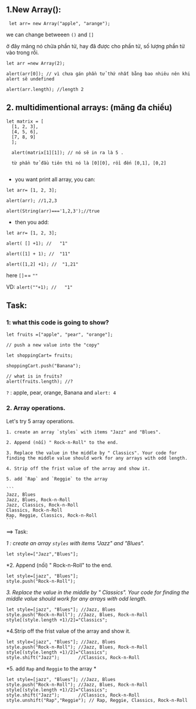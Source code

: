 
## 1.New Array():

``` let arr= new Array("apple", "arange");```

we can change betweeen `()` and `[]`

ở đây mãng nó chửa phần tử, hay đã được cho phần tử, số lượng phần tử vào trong rồi.

```
let arr =new Array(2);

alert(arr[0]); // vì chưa gán phần tử thứ nhất bằng bao nhiêu nên khi alert sẽ undefined

alert(arr.length); //length 2

```

## 2. multidimentional arrays: (mãng đa chiều)

``` 
let matrix = [
  [1, 2, 3],
  [4, 5, 6],
  [7, 8, 9]
  ];
  
  alert(matrix[1][1]); // nó sẽ in ra là 5 . 
  
  từ phần tử đầu tiên thì nó là [0][0], rồi đến [0,1], [0,2]
  
```

- you want print all array, you can: 

```
let arr= [1, 2, 3];

alert(arr); //1,2,3

alert(String(arr)==='1,2,3');//true

```

- then you add: 

``` 
let arr= [1, 2, 3];

alert( [] +1); //   "1"

alert([1] + 1); //  "11"

alert([1,2] +1); //  "1,21"

```
here `[]`== `""`

VD: ```alert(""+1); //   "1"```

## Task: 

  ### 1: what this code is going to show? 
  
  ``` 
  let fruits =["apple", "pear", "orange"];
  
  // push a new value into the "copy"
  
  let shoppingCart= fruits;
  
  shoppingCart.push("Banana");
  
  // what is in fruits?
  alert(fruits.length); //?
  
  ```
  
  `?` : apple, pear, orange, Banana and `alert: 4`
  
  ### 2. Array operations. 
  
  Let's try 5 array operations. 
  
    1. create an array `styles` with items "Jazz" and "Blues".
    
    2. Append (nối) " Rock-n-Roll" to the end.
    
    3. Replace the value in the middle by " Classics". Your code for finding the middle value should work for any arrays with odd length.
    
    4. Strip off the frist value of the array and show it.
    
    5. add `Rap` and `Reggie` to the array 
    
    ```
    Jazz, Blues
    Jazz, Blues, Rock-n-Roll
    Jazz, Classics, Rock-n-Roll
    Classics, Rock-n-Roll
    Rap, Reggie, Classics, Rock-n-Roll
    ```
==> Task: 

*1 : create an array `styles` with items "Jazz" and "Blues".*

```
let style=["Jazz","Blues"];
```

*2. Append (nối) " Rock-n-Roll" to the end.

```
let style=[jazz", "Blues"];
style.push("Rock-n-Roll");
```

*3. Replace the value in the middle by " Classics". Your code for finding the middle value should work for any arrays with odd length.*

```
let style=[jazz", "Blues"]; //Jazz, Blues
style.push("Rock-n-Roll"); //Jazz, Blues, Rock-n-Roll
style[(style.length +1)/2]="Classics";

```

*4.Strip off the frist value of the array and show it.

```
let style=[jazz", "Blues"]; //Jazz, Blues
style.push("Rock-n-Roll"); //Jazz, Blues, Rock-n-Roll
style[(style.length +1)/2]="Classics";
style.shift("Jazz");       //Classics, Rock-n-Roll
```

*5. add `Rap` and `Reggie` to the array *

```
let style=[jazz", "Blues"]; //Jazz, Blues
style.push("Rock-n-Roll"); //Jazz, Blues, Rock-n-Roll
style[(style.length +1)/2]="Classics";
style.shift("Jazz");       //Classics, Rock-n-Roll
style.unshift("Rap","Reggie"); // Rap, Reggie, Classics, Rock-n-Roll
```





    
  


